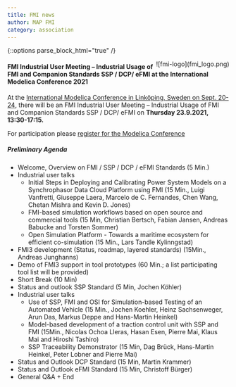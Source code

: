 ```yaml
---
title: FMI news
author: MAP FMI
category: association
---
```


{::options parse_block_html="true" /}

<div style="float: right">
![fmi-logo](fmi_logo.png)
</div>

#### FMI Industrial User Meeting – Industrial Usage of FMI and Companion Standards SSP / DCP/ eFMI at the International Modelica Conference 2021

At the [International Modelica Conference in Linköping, Sweden
on Sept. 20-24](https://2021.international.conference.modelica.org/), there will be an FMI Industrial User Meeting – Industrial Usage of FMI and Companion Standards SSP / DCP/ eFMI on **Thursday 23.9.2021, 13:30-17:15.**

For participation please [register for the Modelica Conference](https://www.trippus.se/web/registration/Registration.aspx?view=registration&idcategory=AB0ILBBscfgVo6ZZ4O5u-Bx5_XkKg9Y5J_hMAXgfFYWRClh6asLWnZ_P6iGC5e3_zu9Z7Hyb5Hv_&ln=eng)

##### Preliminary Agenda

* Welcome, Overview on FMI / SSP / DCP / eFMI Standards  (5 Min.)
* Industrial user talks
  *	Initial Steps in Deploying and Calibrating Power System Models on a Synchrophasor Data Cloud Platform using FMI (15 Min., Luigi Vanfretti, Giuseppe Laera, Marcelo de C. Fernandes, Chen Wang, Chetan Mishra and Kevin D. Jones)
  * FMI-based simulation workflows based on open source and commercial tools (15 Min, Christian Bertsch, Fabian Jansen, Andreas Babucke and Torsten Sommer)
  * Open Simulation Platform - Towards a maritime ecosystem for efficient co-simulation (15 Min., Lars Tandle Kylinngstad)
*	FMI3 development (Status, roadmap, layered standards) (15Min., Andreas Junghanns)
*	Demo of FMI3 support in tool prototypes (60 Min.; a list participating tool list will be provided)
*	Short Break (10 Min)
*	Status and outlook SSP Standard (5 Min, Jochen Köhler)
* Industrial user talks
   * Use of SSP, FMI and OSI for Simulation-based Testing of an Automated Vehicle (15 Min., Jochen Koehler, Heinz Sachsenweger, Arun Das, Markus Deppe and Hans-Martin Heinkel)
   * Model-based development of a traction control unit with SSP and FMI  (15Min., Nicolas Ochoa Lleras, Hasan Esen, Pierre Mai, Klaus Mai and Hiroshi Tashiro)
   * SSP Traceability Demonstrator (15 Min, Dag Brück, Hans-Martin Heinkel, Peter Lobner and Pierre Mai)
*	Status and Outlook DCP Standard (15 Min, Martin Krammer)
*	Status and Outlook eFMI Standard (15 Min, Christoff Bürger)
*	General Q&A + End
